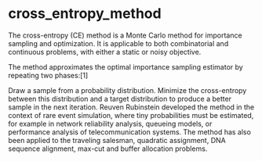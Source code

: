 # cross_entropy_method
The cross-entropy (CE) method is a Monte Carlo method for importance sampling and optimization. It is applicable to both combinatorial and continuous problems, with either a static or noisy objective.

The method approximates the optimal importance sampling estimator by repeating two phases:[1]

Draw a sample from a probability distribution.
Minimize the cross-entropy between this distribution and a target distribution to produce a better sample in the next iteration.
Reuven Rubinstein developed the method in the context of rare event simulation, where tiny probabilities must be estimated, for example in network reliability analysis, queueing models, or performance analysis of telecommunication systems. The method has also been applied to the traveling salesman, quadratic assignment, DNA sequence alignment, max-cut and buffer allocation problems.


